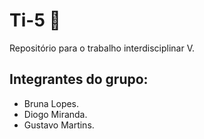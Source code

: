 # Ti-5 👾
Repositório para o trabalho interdisciplinar V.
## Integrantes do grupo:
 - Bruna Lopes.
 - Diogo Miranda.
 - Gustavo Martins.
